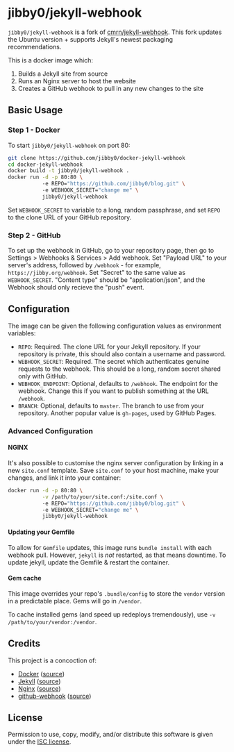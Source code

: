 # jibby0/jekyll-webhook

`jibby0/jekyll-webhook` is a fork of [cmrn/jekyll-webhook](https://github.com/cmrn/docker-jekyll-webhook). This fork updates the Ubuntu version + supports Jekyll's newest packaging recommendations.

This is a docker image which:

1. Builds a Jekyll site from source
2. Runs an Nginx server to host the website
3. Creates a GitHub webhook to pull in any new changes to the site

## Basic Usage
### Step 1 - Docker
To start `jibby0/jekyll-webhook` on port 80:

```sh
git clone https://github.com/jibby0/docker-jekyll-webhook
cd docker-jekyll-webhook
docker build -t jibby0/jekyll-webhook .
docker run -d -p 80:80 \ 
           -e REPO="https://github.com/jibby0/blog.git" \ 
           -e WEBHOOK_SECRET="change me" \ 
           jibby0/jekyll-webhook
```

Set `WEBHOOK_SECRET` to variable to a long, random passphrase, and set `REPO` to the clone URL of your GitHub repository.

### Step 2 - GitHub
To set up the webhook in GitHub, go to your repository page, then go to Settings > Webhooks & Services > Add webhook. Set "Payload URL" to your server's address, followed by `/webhook` - for example, `https://jibby.org/webhook`. Set "Secret" to the same value as `WEBHOOK_SECRET`. "Content type" should be "application/json", and the Webhook should only recieve the "push" event.

## Configuration
The image can be given the following configuration values as environment variables:

- `REPO`: Required. The clone URL for your Jekyll repository. If your repository is private, this should also contain a username and password.
- `WEBHOOK_SECRET`: Required. The secret which authenticates genuine requests to the webhook. This should be a long, random secret shared only with GitHub.
- `WEBHOOK_ENDPOINT`: Optional, defaults to `/webhook`. The endpoint for the webhook. Change this if you want to publish something at the URL `/webhook`.
- `BRANCH`: Optional, defaults to `master`. The branch to use from your repository. Another popular value is `gh-pages`, used by GitHub Pages.

### Advanced Configuration

#### NGINX
It's also possible to customise the nginx server configuration by linking in a new `site.conf` template. Save `site.conf` to your host machine, make your changes, and link it into your container:

```sh
docker run -d -p 80:80 \
           -v /path/to/your/site.conf:/site.conf \ 
           -e REPO="https://github.com/jibby0/blog.git" \ 
           -e WEBHOOK_SECRET="change me" \ 
           jibby0/jekyll-webhook
```

#### Updating your Gemfile

To allow for `Gemfile` updates, this image runs `bundle install` with each webhook pull. However, `jekyll` is _not_ restarted, as that means downtime. To update jekyll, update the Gemfile & restart the container.

#### Gem cache

This image overrides your repo's `.bundle/config` to store the `vendor` version in a predictable place. Gems will go in `/vendor`.

To cache installed gems (and speed up redeploys tremendously), use `-v /path/to/your/vendor:/vendor`.

## Credits
This project is a concoction of:

- [Docker](https://www.docker.com/) ([source](https://github.com/docker/docker))
- [Jekyll](http://jekyllrb.com/) ([source](https://github.com/jekyll/jekyll))
- [Nginx](http://wiki.nginx.org/) ([source](http://hg.nginx.org/nginx))
- [github-webhook](https://www.npmjs.com/package/github-webhook) ([source](https://github.com/rvagg/github-webhook))

## License
Permission to use, copy, modify, and/or distribute this software is given under the [ISC license](https://github.com/jibby0/docker-jekyll-webhook/blob/master/LICENSE).
